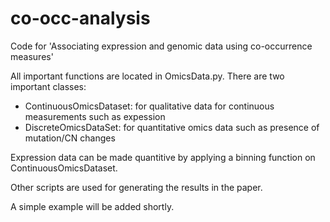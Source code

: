 # co-occ-analysis
Code for 'Associating expression and genomic data using co-occurrence measures'

All important functions are located in OmicsData.py.
There are two important classes:
- ContinuousOmicsDataset: for qualitative data for continuous measurements such as expession
- DiscreteOmicsDataSet: for quantitative omics data such as presence of mutation/CN changes

Expression data can be made quantitive by applying a binning function on ContinuousOmicsDataset.


Other scripts are used for generating the results in the paper. 

A simple example will be added shortly.
